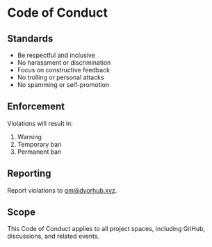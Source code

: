 # Code of Conduct

## Standards

- Be respectful and inclusive
- No harassment or discrimination
- Focus on constructive feedback
- No trolling or personal attacks
- No spamming or self-promotion

## Enforcement

Violations will result in:

1. Warning
2. Temporary ban
3. Permanent ban

## Reporting

Report violations to [gm@dyorhub.xyz](mailto:gm@dyorhub.xyz).

## Scope

This Code of Conduct applies to all project spaces, including GitHub, discussions, and related events.
